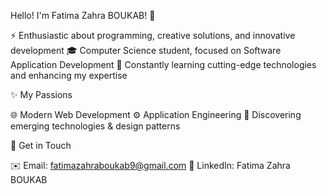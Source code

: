 Hello! I'm Fatima Zahra BOUKAB! 🌟

⚡ Enthusiastic about programming, creative solutions, and innovative development
🎓 Computer Science student, focused on Software Application Development
🌱 Constantly learning cutting-edge technologies and enhancing my expertise

✨ My Passions

🌐 Modern Web Development
⚙️ Application Engineering
🔬 Discovering emerging technologies & design patterns

💬 Get in Touch

✉️ Email: fatimazahraboukab9@gmail.com
🔗 LinkedIn: Fatima Zahra BOUKAB 
